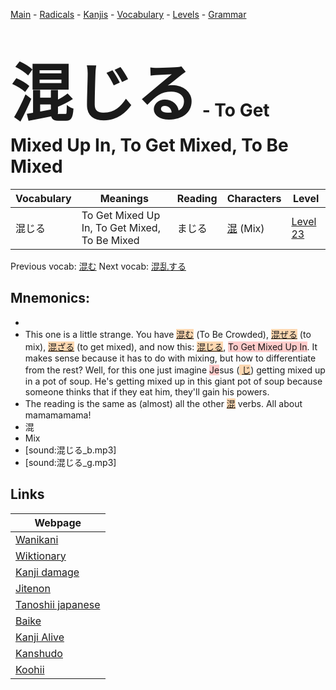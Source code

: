 <style> bigfont {font-size: 100px}</style>
[Main](../README.md) -
[Radicals](../radicals.md) -
[Kanjis](../kanjis.md) -
[Vocabulary](../vocabulary.md) -
[Levels](../levels.md) -
[Grammar](../grammar.md)
# <bigfont> 混じる</bigfont> - To Get Mixed Up In, To Get Mixed, To Be Mixed 

| Vocabulary | Meanings | Reading | Characters | Level |
| --- | --- | --- | --- | --- |
| 混じる | To Get Mixed Up In, To Get Mixed, To Be Mixed | まじる |  [混](../kanjis/混.md) (Mix) | [Level 23](../levels/wk_level23.md) |

Previous vocab: [混む](混む.md) Next vocab: [混乱する](混乱する.md) 

## Mnemonics:

* 
* This one is a little strange. You have <span style="background-color:#fed8b1"> [混む]([混](https://jisho.org/search/混)む)</span> (To Be Crowded), <span style="background-color:#fed8b1"> [混ぜる]([混](https://jisho.org/search/混)ぜる)</span> (to mix), <span style="background-color:#fed8b1"> [混ざる]([混](https://jisho.org/search/混)ざる)</span> (to get mixed), and now this: <span style="background-color:#fed8b1"> [混じる]([混](https://jisho.org/search/混)じる)</span>, <span style="background-color:#ffcccb"> To Get Mixed Up In</span>. It makes sense because it has to do with mixing, but how to differentiate from the rest? Well, for this one just imagine <span style="background-color:#ffcccb"> Je</span>sus (<span style="background-color:#fed8b1"> [じ](https://jisho.org/search/じ)</span>) getting mixed up in a pot of soup. He's getting mixed up in this giant pot of soup because someone thinks that if they eat him, they'll gain his powers.
* The reading is the same as (almost) all the other <span style="background-color:#fed8b1"> [混](https://jisho.org/search/混)</span> verbs. All about mamamamama!
* 混
* Mix
* [sound:混じる_b.mp3]
* [sound:混じる_g.mp3]


## Links 

| Webpage |
| --- |
| [Wanikani          ](https://www.wanikani.com/kanji/混じる) |
| [Wiktionary        ](https://en.wiktionary.org/wiki/混じる) |
| [Kanji damage      ](http://www.kanjidamage.com/kanji/search?utf8=✓&q=混じる) |
| [Jitenon           ](https://jitenon.com/kanji/混じる) |
| [Tanoshii japanese ](https://www.tanoshiijapanese.com/dictionary/kanji.cfm?k=混じる) |
| [Baike             ](https://baike.baidu.com/item/混じる) |
| [Kanji Alive       ](https://app.kanjialive.com/混じる) |
| [Kanshudo          ](https://www.kanshudo.com/searchmn?q=混じる) |
| [Koohii            ](https://kanji.koohii.com/study/kanji/混じる) |
